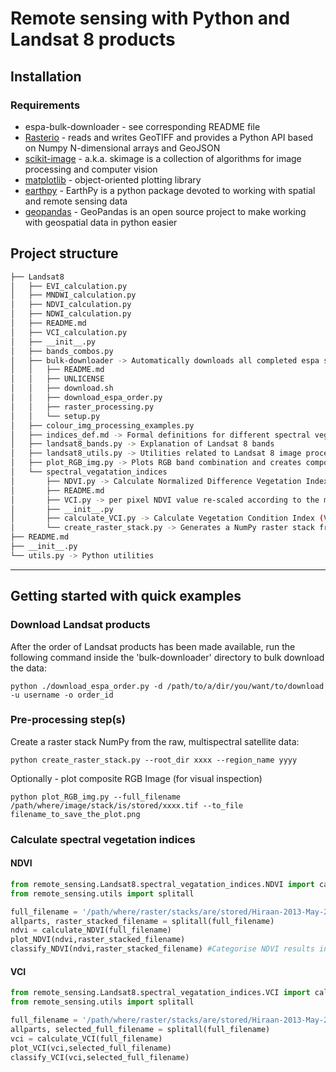 # Remote sensing with Python and Landsat 8 products


## Installation

### Requirements

* espa-bulk-downloader - see corresponding README file
* [Rasterio](https://rasterio.readthedocs.io/en/latest/installation.html) - reads and writes GeoTIFF and provides a Python API based on Numpy N-dimensional arrays and GeoJSON
* [scikit-image](https://scikit-image.org/docs/dev/install.html) - a.k.a. skimage is a collection of algorithms for image processing and computer vision
* [matplotlib](https://matplotlib.org/3.1.1/users/installing.html) - object-oriented plotting library
* [earthpy](https://earthpy.readthedocs.io/en/latest/get-started.html#install-earthpy) - EarthPy is a python package devoted to working with spatial and remote sensing data
* [geopandas](https://geopandas.org/install.html) - GeoPandas is an open source project to make working with geospatial data in python easier


## Project structure 


```bash
├── Landsat8 
│   ├── EVI_calculation.py
│   ├── MNDWI_calculation.py
│   ├── NDVI_calculation.py
│   ├── NDWI_calculation.py
│   ├── README.md
│   ├── VCI_calculation.py
│   ├── __init__.py
│   ├── bands_combos.py
│   ├── bulk-downloader -> Automatically downloads all completed espa scenes
│   │   ├── README.md
│   │   ├── UNLICENSE
│   │   ├── download.sh
│   │   ├── download_espa_order.py
│   │   ├── raster_processing.py
│   │   └── setup.py
│   ├── colour_img_processing_examples.py
│   ├── indices_def.md -> Formal definitions for different spectral vegetation indices
│   ├── landsat8_bands.py -> Explanation of Landsat 8 bands
│   ├── landsat8_utils.py -> Utilities related to Landsat 8 image processing
│   ├── plot_RGB_img.py -> Plots RGB band combination and creates composite images
│   └── spectral_vegatation_indices
│       ├── NDVI.py -> Calculate Normalized Difference Vegetation Index (NDVI)
│       ├── README.md
│       ├── VCI.py -> per pixel NDVI value re-scaled according to the minimum and maximum values observed 
│       ├── __init__.py
│       ├── calculate_VCI.py -> Calculate Vegetation Condition Index (VCI)
│       └── create_raster_stack.py -> Generates a NumPy raster stack from multispectral satellite data
├── README.md
├── __init__.py
└── utils.py -> Python utilities
```

---

## Getting started with quick examples

### Download Landsat products
After the order of Landsat products has been made available, run the following command inside the 'bulk-downloader' directory to bulk download the data:

```console
python ./download_espa_order.py -d /path/to/a/dir/you/want/to/download -u username -o order_id
```


### Pre-processing step(s)
  
Create a raster stack NumPy from the raw, multispectral satellite data:
    
```console
python create_raster_stack.py --root_dir xxxx --region_name yyyy
```
    
Optionally - plot composite RGB Image (for visual inspection)

```console
python plot_RGB_img.py --full_filename /path/where/image/stack/is/stored/xxxx.tif --to_file filename_to_save_the_plot.png
```
    

### Calculate spectral vegetation indices

#### NDVI

```python
from remote_sensing.Landsat8.spectral_vegatation_indices.NDVI import calculate_NDVI, plot_NDVI, classify_NDVI
from remote_sensing.utils import splitall

full_filename = '/path/where/raster/stacks/are/stored/Hiraan-2013-May-20.tif'
allparts, raster_stacked_filename = splitall(full_filename)
ndvi = calculate_NDVI(full_filename)
plot_NDVI(ndvi,raster_stacked_filename)
classify_NDVI(ndvi,raster_stacked_filename) #Categorise NDVI results into useful classes
```


#### VCI

```python
from remote_sensing.Landsat8.spectral_vegatation_indices.VCI import calculate_VCI, plot_VCI, classify_VCI
from remote_sensing.utils import splitall

full_filename = '/path/where/raster/stacks/are/stored/Hiraan-2013-May-20.tif'
allparts, selected_full_filename = splitall(full_filename)
vci = calculate_VCI(full_filename)
plot_VCI(vci,selected_full_filename)
classify_VCI(vci,selected_full_filename) 
```
